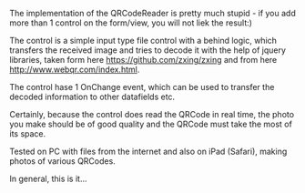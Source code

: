 The implementation of the QRCodeReader is pretty much stupid - if you add more than 1 control on the form/view,
you will not liek the result:)

The control is a simple input type file control with a behind logic, which transfers the received image and tries
to decode it with the help of jquery libraries, taken form here https://github.com/zxing/zxing and from here
http://www.webqr.com/index.html.

The control hase 1 OnChange event, which can be used to transfer the decoded information to other datafields etc.

Certainly, because the control does read the QRCode in real time, the photo you make should be of good quality and
the QRCode must take the most of its space.

Tested on PC with files from the internet and also on iPad (Safari), making photos of various QRCodes. 

In general, this is it...
